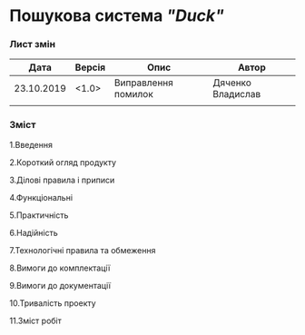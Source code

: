 #              Пошукова система *"Duck"*



### Лист змін
|    Дата    |    Версія    |          Опис          |       Автор       |
|------------|--------------|------------------------|-------------------|
| 23.10.2019 |    <1.0>     |  Виправлення помилок   | Дяченко Владислав |
|            |              |                        |                   |



### Зміст
1.Введення

2.Короткий огляд продукту

3.Ділові правила і приписи

4.Функціональні

5.Практичність

6.Надійність

7.Технологічні правила та обмеження

8.Вимоги до комплектації

9.Вимоги до документації 

10.Тривалість проекту

11.Зміст робіт



